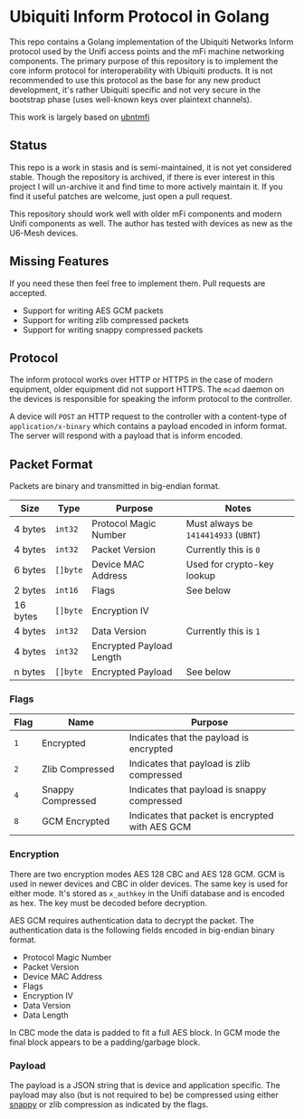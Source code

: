 # Ubiquiti Inform Protocol in Golang
This repo contains a Golang implementation of the Ubiquiti Networks
Inform protocol used by the Unifi access points and the mFi machine
networking components. The primary purpose of this repository is to
implement the core inform protocol for interoperability with Ubiquiti
products. It is not recommended to use this protocol as the base for
any new product development, it's rather Ubiquiti specific and not very
secure in the bootstrap phase (uses well-known keys over plaintext
channels).

This work is largely based on 
[ubntmfi](https://github.com/mcrute/ubntmfi/blob/master/inform_protocol.md)

## Status
This repo is a work in stasis and is semi-maintained, it is not yet
considered stable. Though the repository is archived, if there is ever
interest in this project I will un-archive it and find time to more
actively maintain it. If you find it useful patches are welcome, just
open a pull request.

This repository should work well with older mFi components and modern
Unifi components as well. The author has tested with devices as new as
the U6-Mesh devices.

## Missing Features
If you need these then feel free to implement them. Pull requests are
accepted.

- Support for writing AES GCM packets
- Support for writing zlib compressed packets
- Support for writing snappy compressed packets

## Protocol
The inform protocol works over HTTP or HTTPS in the case of modern
equipment, older equipment did not support HTTPS. The `mcad` daemon
on the devices is responsible for speaking the inform protocol to the
controller.

A device will `POST` an HTTP request to the controller with a
content-type of `application/x-binary` which contains a payload encoded
in inform format. The server will respond with a payload that is inform
encoded.

## Packet Format
Packets are binary and transmitted in big-endian format.

| Size     | Type     | Purpose                  | Notes                                |
| -------- | -------- | ------------------------ | ------------------------------------ |
| 4 bytes  | `int32`  | Protocol Magic Number    | Must always be `1414414933` (`UBNT`) |
| 4 bytes  | `int32`  | Packet Version           | Currently this is `0`                |
| 6 bytes  | `[]byte` | Device MAC Address       | Used for crypto-key lookup           |
| 2 bytes  | `int16`  | Flags                    | See below                            |
| 16 bytes | `[]byte` | Encryption IV            |                                      |
| 4 bytes  | `int32`  | Data Version             | Currently this is `1`                |
| 4 bytes  | `int32`  | Encrypted Payload Length |                                      |
| n bytes  | `[]byte` | Encrypted Payload        | See below                            |

### Flags
| Flag | Name              | Purpose                                         |
| ---- | ----------------- | ----------------------------------------------- |
| `1`  | Encrypted         | Indicates that the payload is encrypted         |
| `2`  | Zlib Compressed   | Indicates that payload is zlib compressed       |
| `4`  | Snappy Compressed | Indicates that payload is snappy compressed     |
| `8`  | GCM Encrypted     | Indicates that packet is encrypted with AES GCM |

### Encryption
There are two encryption modes AES 128 CBC and AES 128 GCM. GCM is used
in newer devices and CBC in older devices. The same key is used for
either mode. It's stored as `x_authkey` in the Unifi database and is
encoded as hex. The key must be decoded before decryption.

AES GCM requires authentication data to decrypt the packet. The
authentication data is the following fields encoded in big-endian binary
format.

- Protocol Magic Number
- Packet Version
- Device MAC Address
- Flags
- Encryption IV
- Data Version
- Data Length

In CBC mode the data is padded to fit a full AES block. In GCM mode the
final block appears to be a padding/garbage block.

### Payload
The payload is a JSON string that is device and application specific.
The payload may also (but is not required to be) be compressed using
either [snappy](https://github.com/golang/snappy) or zlib compression as
indicated by the flags.

